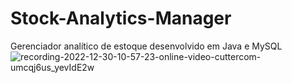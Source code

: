 # Stock-Analytics-Manager
Gerenciador analítico de estoque desenvolvido em Java e MySQL
![recording-2022-12-30-10-57-23-online-video-cuttercom-umcqj6us_yevIdE2w](https://user-images.githubusercontent.com/107723014/210079137-21480067-1ae4-4588-a60c-4b8d1d3dcc92.gif)
